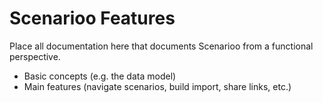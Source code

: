 # Scenarioo Features

Place all documentation here that documents Scenarioo from a functional
perspective.

* Basic concepts (e.g. the data model)
* Main features (navigate scenarios, build import, share links, etc.)